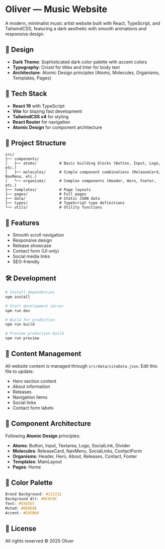 # Oliver — Music Website

A modern, minimalist music artist website built with React, TypeScript, and TailwindCSS, featuring a dark aesthetic with smooth animations and responsive design.

## 🎨 Design

- **Dark Theme**: Sophisticated dark color palette with accent colors
- **Typography**: Cinzel for titles and Inter for body text
- **Architecture**: Atomic Design principles (Atoms, Molecules, Organisms, Templates, Pages)

## 🚀 Tech Stack

- **React 19** with TypeScript
- **Vite** for blazing fast development
- **TailwindCSS v4** for styling
- **React Router** for navigation
- **Atomic Design** for component architecture

## 📁 Project Structure

```
src/
├── components/
│   ├── atoms/          # Basic building blocks (Button, Input, Logo, etc.)
│   ├── molecules/      # Simple component combinations (ReleaseCard, NavMenu, etc.)
│   └── organisms/      # Complex components (Header, Hero, Footer, etc.)
├── templates/          # Page layouts
├── pages/              # Full pages
├── data/               # Static JSON data
├── types/              # TypeScript type definitions
└── utils/              # Utility functions
```

## 🎵 Features

- Smooth scroll navigation
- Responsive design
- Release showcase
- Contact form (UI only)
- Social media links
- SEO-friendly

## 🛠️ Development

```bash
# Install dependencies
npm install

# Start development server
npm run dev

# Build for production
npm run build

# Preview production build
npm run preview
```

## 📝 Content Management

All website content is managed through `src/data/siteData.json`. Edit this file to update:
- Hero section content
- About information
- Releases
- Navigation items
- Social links
- Contact form labels

## 🎯 Component Architecture

Following **Atomic Design** principles:

- **Atoms**: Button, Input, Textarea, Logo, SocialLink, Divider
- **Molecules**: ReleaseCard, NavMenu, SocialLinks, ContactForm
- **Organisms**: Header, Hero, About, Releases, Contact, Footer
- **Templates**: MainLayout
- **Pages**: Home

## 🌈 Color Palette

```css
Brand Background: #121212
Background Alt: #0C0C0C
Text: #E5E5E5
Muted: #8E8E8E
Accent: #E45B66
```

## 📄 License

All rights reserved © 2025 Oliver
